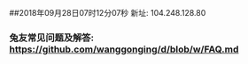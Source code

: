 ##2018年09月28日07时12分07秒 新址: 104.248.128.80
### 兔友常见问题及解答: https://github.com/wanggonging/d/blob/w/FAQ.md
